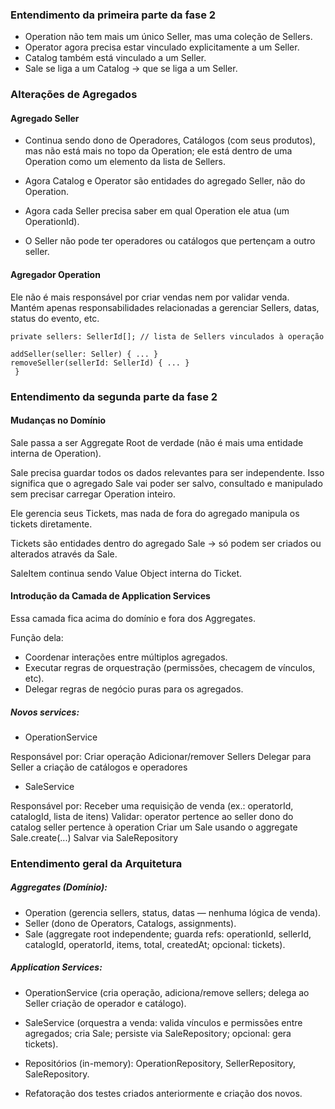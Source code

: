 ### Entendimento da primeira parte da fase 2

- Operation não tem mais um único Seller, mas uma coleção de Sellers.
- Operator agora precisa estar vinculado explicitamente a um Seller.
- Catalog também está vinculado a um Seller.
- Sale se liga a um Catalog → que se liga a um Seller.

### Alterações de Agregados

#### Agregado Seller

- Continua sendo dono de Operadores, Catálogos (com seus produtos), mas não está mais no topo da Operation; ele está dentro de uma Operation como um elemento da lista de Sellers.

- Agora Catalog e Operator são entidades do agregado Seller, não do Operation.

- Agora cada Seller precisa saber em qual Operation ele atua (um OperationId).

- O Seller não pode ter operadores ou catálogos que pertençam a outro seller.

#### Agregador Operation

Ele não é mais responsável por criar vendas nem por validar venda.
Mantém apenas responsabilidades relacionadas a gerenciar Sellers, datas, status do evento, etc.

```class Operation {
private sellers: SellerId[]; // lista de Sellers vinculados à operação

addSeller(seller: Seller) { ... }
removeSeller(sellerId: SellerId) { ... }
 }
```

### Entendimento da segunda parte da fase 2

#### Mudanças no Domínio

Sale passa a ser Aggregate Root de verdade (não é mais uma entidade interna de Operation).

Sale precisa guardar todos os dados relevantes para ser independente. Isso significa que o agregado Sale vai poder ser salvo, consultado e manipulado sem precisar carregar Operation inteiro.

Ele gerencia seus Tickets, mas nada de fora do agregado manipula os tickets diretamente.

Tickets são entidades dentro do agregado Sale → só podem ser criados ou alterados através da Sale.

SaleItem continua sendo Value Object interna do Ticket.

#### Introdução da Camada de Application Services

Essa camada fica acima do domínio e fora dos Aggregates.

Função dela:

- Coordenar interações entre múltiplos agregados.
- Executar regras de orquestração (permissões, checagem de vínculos, etc).
- Delegar regras de negócio puras para os agregados.

##### Novos services:

- OperationService

Responsável por:
Criar operação
Adicionar/remover Sellers
Delegar para Seller a criação de catálogos e operadores

- SaleService

Responsável por:
Receber uma requisição de venda (ex.: operatorId, catalogId, lista de itens)
Validar:
operator pertence ao seller dono do catalog
seller pertence à operation
Criar um Sale usando o aggregate Sale.create(...)
Salvar via SaleRepository

### Entendimento geral da Arquitetura

##### Aggregates (Domínio):

- Operation (gerencia sellers, status, datas — nenhuma lógica de venda).
- Seller (dono de Operators, Catalogs, assignments).
- Sale (aggregate root independente; guarda refs: operationId, sellerId, catalogId, operatorId, items, total, createdAt; opcional: tickets).

##### Application Services:

- OperationService (cria operação, adiciona/remove sellers; delega ao Seller criação de operador e catálogo).
- SaleService (orquestra a venda: valida vínculos e permissões entre agregados; cria Sale; persiste via SaleRepository; opcional: gera tickets).
- Repositórios (in-memory): OperationRepository, SellerRepository, SaleRepository.

- Refatoração dos testes criados anteriormente e criação dos novos.

